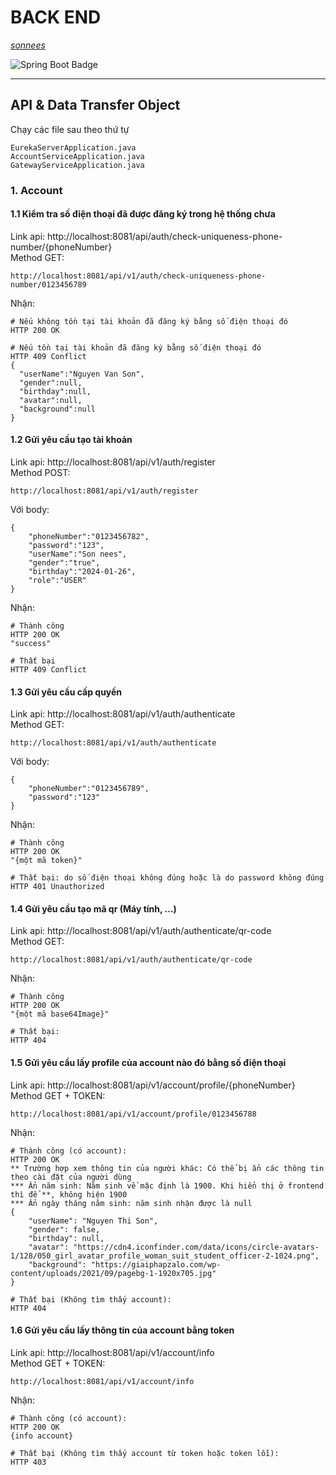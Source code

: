 # BACK END
*[sonnees](https://github.com/sonnees)* <br>

![Spring Boot Badge](https://img.shields.io/badge/Spring%20Boot-6DB33F?logo=springboot&logoColor=fff&style=for-the-badge)

<hr>

## API & Data Transfer Object
Chạy các file sau theo thứ tự
```
EurekaServerApplication.java
AccountServiceApplication.java
GatewayServiceApplication.java
```


### 1. Account 
#### 1.1 Kiểm tra số điện thoại đã được đăng ký trong hệ thống chưa
Link api: http://localhost:8081/api/auth/check-uniqueness-phone-number/{phoneNumber} <br>
Method GET:
```
http://localhost:8081/api/v1/auth/check-uniqueness-phone-number/0123456789
```
  
Nhận:
```
# Nếu không tồn tại tài khoản đã đăng ký bằng số điện thoại đó
HTTP 200 OK

# Nếu tồn tại tài khoản đã đăng ký bằng số điện thoại đó
HTTP 409 Conflict
{
  "userName":"Nguyen Van Son",
  "gender":null,
  "birthday":null,
  "avatar":null,
  "background":null
}
```
#### 1.2 Gửi yêu cầu tạo tài khoản
Link api: http://localhost:8081/api/v1/auth/register <br>
Method POST:
```
http://localhost:8081/api/v1/auth/register
```
Với body:
```
{
    "phoneNumber":"0123456782",
    "password":"123",
    "userName":"Son nees",
    "gender":"true",
    "birthday":"2024-01-26",
    "role":"USER"
}
```  
Nhận:
```
# Thành công
HTTP 200 OK
"success"

# Thất bại
HTTP 409 Conflict
```

#### 1.3 Gửi yêu cầu cấp quyền
Link api: http://localhost:8081/api/v1/auth/authenticate <br>
Method GET:
```
http://localhost:8081/api/v1/auth/authenticate
```
Với body:
```
{
    "phoneNumber":"0123456789",
    "password":"123"
}
```  
Nhận:
```
# Thành công
HTTP 200 OK
"{một mã token}"

# Thất bại: do số điện thoại không đúng hoặc là do password không đúng
HTTP 401 Unauthorized
```

#### 1.4 Gửi yêu cầu tạo mã qr (Máy tính, ...)
Link api: http://localhost:8081/api/v1/auth/authenticate/qr-code <br>
Method GET:
```
http://localhost:8081/api/v1/auth/authenticate/qr-code
```

Nhận:
```
# Thành công
HTTP 200 OK
"{một mã base64Image}"

# Thất bại:
HTTP 404 
```

#### 1.5 Gửi yêu cầu lấy profile của account nào đó bằng số điện thoại
Link api: http://localhost:8081/api/v1/account/profile/{phoneNumber} <br>
Method GET + TOKEN:
```
http://localhost:8081/api/v1/account/profile/0123456788
```

Nhận:
```
# Thành công (có account):
HTTP 200 OK
** Trường hợp xem thông tin của người khác: Có thể bị ẩn các thông tin theo cài đặt của người dùng
*** Ẩn năm sinh: Năm sinh về mặc định là 1900. Khi hiển thị ở frontend thì để **, không hiện 1900
*** Ẩn ngày tháng năm sinh: năm sinh nhận được là null
{
    "userName": "Nguyen Thi Son",
    "gender": false,
    "birthday": null,
    "avatar": "https://cdn4.iconfinder.com/data/icons/circle-avatars-1/128/050_girl_avatar_profile_woman_suit_student_officer-2-1024.png",
    "background": "https://giaiphapzalo.com/wp-content/uploads/2021/09/pagebg-1-1920x705.jpg"
}

# Thất bại (Không tìm thấy account):
HTTP 404 
```

#### 1.6 Gửi yêu cầu lấy thông tin của account bằng token
Link api: http://localhost:8081/api/v1/account/info <br>
Method GET + TOKEN:
```
http://localhost:8081/api/v1/account/info
```

Nhận:
```
# Thành công (có account):
HTTP 200 OK
{info account}

# Thất bại (Không tìm thấy account từ token hoặc token lỗi):
HTTP 403
```

